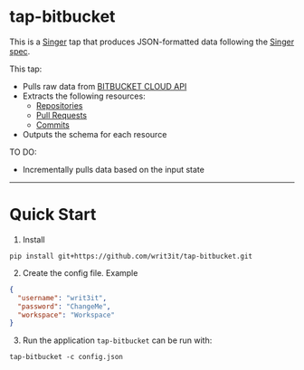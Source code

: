 # tap-bitbucket

This is a [Singer](https://singer.io) tap that produces JSON-formatted data
following the [Singer
spec](https://github.com/singer-io/getting-started/blob/master/SPEC.md).

This tap:

- Pulls raw data from [BITBUCKET CLOUD API](https://developer.atlassian.com/cloud/bitbucket/rest/intro/)
- Extracts the following resources:
  - [Repositories](https://developer.atlassian.com/cloud/bitbucket/rest/api-group-repositories/#api-repositories-workspace-get)
  - [Pull Requests](https://developer.atlassian.com/cloud/bitbucket/rest/api-group-pullrequests/#api-repositories-workspace-repo-slug-pullrequests-get)
  - [Commits](https://developer.atlassian.com/cloud/bitbucket/rest/api-group-pullrequests/#api-repositories-workspace-repo-slug-pullrequests-pull-request-id-commits-get)
- Outputs the schema for each resource

TO DO:
- Incrementally pulls data based on the input state

---

# Quick Start

1. Install
```commandline
pip install git+https://github.com/writ3it/tap-bitbucket.git
```
2. Create the config file. Example
```json
{
  "username": "writ3it",
  "password": "ChangeMe",
  "workspace": "Workspace"
}
```
3. Run the application `tap-bitbucket` can be run with:
```commandline
tap-bitbucket -c config.json
```
